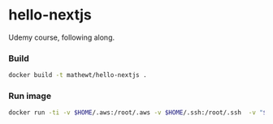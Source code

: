# hello-nextjs
Udemy course, following along.

### Build

```bash
docker build -t mathewt/hello-nextjs .
```

### Run image

```bash
docker run -ti -v $HOME/.aws:/root/.aws -v $HOME/.ssh:/root/.ssh  -v "$(pwd)"/pages:/usr/src/app/pages -p 0.0.0.0:3000:3000
```
